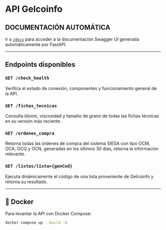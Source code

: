 # API Gelcoinfo

## DOCUMENTACIÓN AUTOMÁTICA

Ir a [`/docs`](http://localhost:8192/docs) para acceder a la documentación Swagger UI generada automáticamente por FastAPI.

---

## Endpoints disponibles

### `GET /check_health`
Verifica el estado de conexión, componentes y funcionamiento general de la API.

### `GET /fichas_tecnicas`
Consulta bloom, viscosidad y tamaño de grano de todas las fichas técnicas en su versión más reciente.

### `GET /ordenes_compra`
Retorna todas las órdenes de compra del sistema SIESA con tipo OCM, OCA, OCQ y OCN, generadas en los últimos 30 días, retorna la información relevante.

### `GET /listas/lista={genCod}`
Ejecuta dinámicamente el código de una lista proveniente de Gelcoinfo y retorna su resultado.

---
## 🐳 Docker

Para levantar la API con Docker Compose:

```bash
docker compose up --build -d
```
